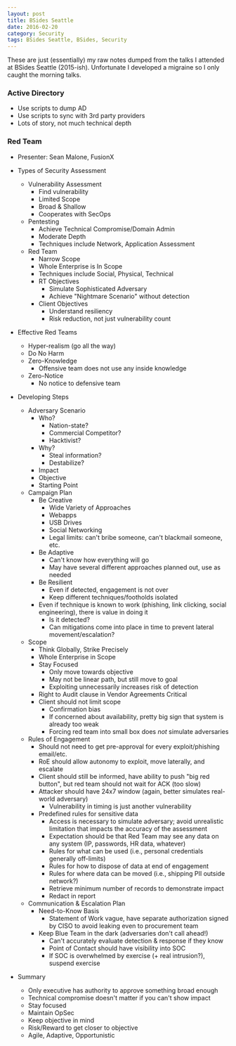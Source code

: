 ```yaml
---
layout: post
title: BSides Seattle
date: 2016-02-20
category: Security
tags: BSides Seattle, BSides, Security
---
```


These are just (essentially) my raw notes dumped from the talks I attended at
BSides Seattle (2015-ish).  Unfortunate I developed a migraine so I only caught
the morning talks.

### Active Directory ###

- Use scripts to dump AD
- Use scripts to sync with 3rd party providers
- Lots of story, not much technical depth

### Red Team ###

- Presenter: Sean Malone, FusionX

- Types of Security Assessment
  - Vulnerability Assessment
    - Find vulnerability
    - Limited Scope
    - Broad & Shallow
    - Cooperates with SecOps
  - Pentesting
    - Achieve Technical Compromise/Domain Admin
    - Moderate Depth
    - Techniques include Network, Application Assessment
  - Red Team
    - Narrow Scope
    - Whole Enterprise is In Scope
    - Techniques include Social, Physical, Technical
    - RT Objectives
      - Simulate Sophisticated Adversary
      - Achieve "Nightmare Scenario" without detection
    - Client Objectives
      - Understand resiliency
      - Risk reduction, not just vulnerability count
- Effective Red Teams
  - Hyper-realism (go all the way)
  - Do No Harm
  - Zero-Knowledge
    - Offensive team does not use any inside knowledge
  - Zero-Notice
    - No notice to defensive team
- Developing Steps
  - Adversary Scenario
    - Who?
      - Nation-state?
      - Commercial Competitor?
      - Hacktivist?
    - Why?
      - Steal information?
      - Destabilize?
    - Impact
    - Objective
    - Starting Point
  - Campaign Plan
    - Be Creative
      - Wide Variety of Approaches
      - Webapps
      - USB Drives
      - Social Networking
      - Legal limits: can't bribe someone, can't blackmail someone, etc.
    - Be Adaptive
      - Can't know how everything will go
      - May have several different approaches planned out, use as needed
    - Be Resilient
      - Even if detected, engagement is not over
      - Keep different techniques/footholds isolated
    - Even if technique is known to work (phishing, link clicking, social
      engineering), there is value in doing it
      - Is it detected?
      - Can mitigations come into place in time to prevent lateral
        movement/escalation?
  - Scope
    - Think Globally, Strike Precisely
    - Whole Enterprise in Scope
    - Stay Focused
      - Only move towards objective
      - May not be linear path, but still move to goal
      - Exploiting unnecessarily increases risk of detection
    - Right to Audit clause in Vendor Agreements Critical
    - Client should not limit scope
      - Confirmation bias
      - If concerned about availability, pretty big sign that system is already
        too weak
      - Forcing red team into small box does *not* simulate adversaries
  - Rules of Engagement
    - Should not need to get pre-approval for every exploit/phishing email/etc.
    - RoE should allow autonomy to exploit, move laterally, and escalate
    - Client should still be informed, have ability to push "big red button",
      but red team should not wait for ACK (too slow)
    - Attacker should have 24x7 window (again, better simulates real-world
      adversary)
      - Vulnerability in timing is just another vulnerability
    - Predefined rules for sensitive data
      - Access is necessary to simulate adversary; avoid unrealistic limitation
        that impacts the accuracy of the assessment
      - Expectation should be that Red Team may see any data on any system (IP,
        passwords, HR data, whatever)
      - Rules for what can be used (i.e., personal credentials generally
        off-limits)
      - Rules for how to dispose of data at end of engagement
      - Rules for where data can be moved (i.e., shipping PII outside network?)
      - Retrieve minimum number of records to demonstrate impact
      - Redact in report
  - Communication & Escalation Plan
    - Need-to-Know Basis
      - Statement of Work vague, have separate authorization signed by CISO to
        avoid leaking even to procurement team
    - Keep Blue Team in the dark (adversaries don't call ahead!)
      - Can't accurately evaluate detection & response if they know
      - Point of Contact should have visibility into SOC
      - If SOC is overwhelmed by exercise (+ real intrusion?), suspend exercise
- Summary
  - Only executive has authority to approve something broad enough
  - Technical compromise doesn't matter if you can't show impact
  - Stay focused
  - Maintain OpSec
  - Keep objective in mind
  - Risk/Reward to get closer to objective
  - Agile, Adaptive, Opportunistic
